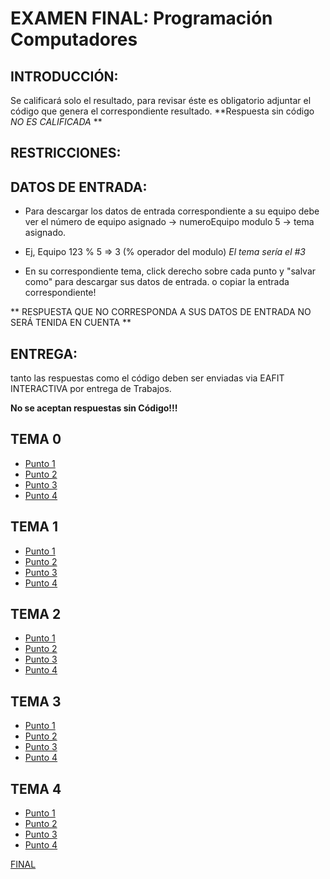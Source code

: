 # EXAMEN FINAL: Programación Computadores


## INTRODUCCIÓN:

Se calificará solo el resultado, para revisar éste es obligatorio adjuntar el código que genera el correspondiente resultado. **Respuesta sin código *NO ES CALIFICADA* **

## RESTRICCIONES:


## DATOS DE ENTRADA:

+ Para descargar los datos de entrada correspondiente a su equipo debe ver el
número de equipo asignado -> numeroEquipo modulo 5 -> tema asignado.

+ Ej, Equipo 123 % 5 => 3   (% operador del modulo)
*El tema sería el #3*

+ En su correspondiente tema, click derecho sobre cada punto y "salvar como" para descargar sus datos de entrada.
o copiar la entrada correspondiente!

** RESPUESTA QUE NO CORRESPONDA A SUS DATOS DE ENTRADA NO SERÁ TENIDA EN CUENTA **


## ENTREGA:

tanto las respuestas como el código deben ser enviadas via EAFIT INTERACTIVA
por entrega de Trabajos.

__**No se aceptan respuestas sin Código!!!**__

## TEMA 0
* [Punto 1](2FIN/A/punto1.m)
* [Punto 2](FINAL/A/punto2.md)
* [Punto 3](FINAL/A/punto3.md)
* [Punto 4](FINAL/A/punto4.md)

## TEMA 1
* [Punto 1](2FIN/B/punto1.m)
* [Punto 2](FINAL/B/punto2.md)
* [Punto 3](FINAL/B/punto3.md)
* [Punto 4](FINAL/B/punto4.md)

## TEMA 2
* [Punto 1](2FIN/C/punto1.m)
* [Punto 2](FINAL/C/punto2.md)
* [Punto 3](FINAL/C/punto3.md)
* [Punto 4](FINAL/C/punto4.md)

## TEMA 3
* [Punto 1](2FIN/D/punto1.m)
* [Punto 2](FINAL/D/punto2.md)
* [Punto 3](FINAL/D/punto3.md)
* [Punto 4](FINAL/D/punto4.md)

## TEMA 4
* [Punto 1](2FIN/E/punto1.m)
* [Punto 2](FINAL/E/punto2.md)
* [Punto 3](FINAL/E/punto3.md)
* [Punto 4](FINAL/E/punto4.md)

[FINAL](FINAL2.pdf)

